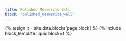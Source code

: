 ```yaml
---
title: Polished Mesmerite Wall
block: "polished_mesmerite_wall"
---
```


{% assign it = site.data.blocks[page.block] %}
{% include block_template.liquid block=it %}

